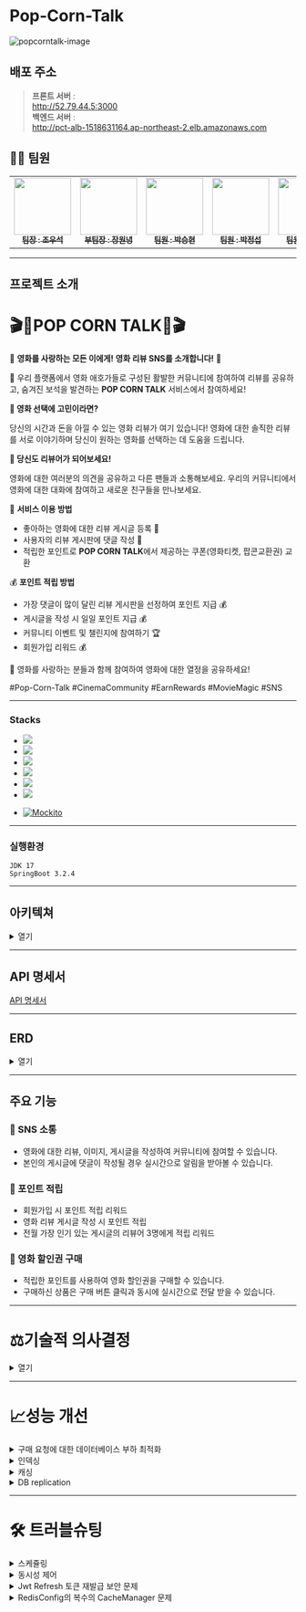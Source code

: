 # Pop-Corn-Talk

![popcorntalk-image](https://github.com/pop-corn-talk/pop-corn-talk/assets/155416976/57bf3205-848a-40ab-bb1a-af3c1f357575)



## 배포 주소


> **프론트 서버** : <br> http://52.79.44.5:3000 <br>
> **백엔드 서버** : <br> http://pct-alb-1518631164.ap-northeast-2.elb.amazonaws.com <br>


## 👩‍💻 팀원

<table>
  <tbody>
    <tr>
      <td align="center"><a href="https://github.com/wooseok50"><img src="https://avatars.githubusercontent.com/u/155416976?v=4" width="100px;" alt=""/><br /><sub><b> 팀장 : 조우석 </b></sub></a><br /></td>
      <td align="center"><a href="https://github.com/Onenyeong"><img src="https://avatars.githubusercontent.com/u/48433827?v=4" width="100px;" alt=""/><br /><sub><b> 부팀장 : 장원녕 </b></sub></a><br /></td>
      <td align="center"><a href="https://github.com/dosalpark"><img src="https://avatars.githubusercontent.com/u/154612223?v=4" width="100px;" alt=""/><br /><sub><b> 팀원 : 박승현 </b></sub></a><br /></td>
      <td align="center"><a href="https://github.com/parkjungsub"><img src="https://avatars.githubusercontent.com/u/108345184?v=4" width="100px;" alt=""/><br /><sub><b> 팀원 : 박정섭 </b></sub></a><br /></td>
      <td align="center"><a href="https://github.com/harrisbang2"><img src="https://avatars.githubusercontent.com/u/84154173?v=4" width="100px;" alt=""/><br /><sub><b> 팀원 : 방세훈 </b></sub></a><br /></td>
    </tr>
  </tbody>
</table>


---
## 프로젝트 소개

# 🎬🍿**POP CORN TALK**🍿🎬

🌟 **영화를 사랑하는 모든 이에게!** **영화 리뷰 SNS를 소개합니다!** 🌟

🎥 우리 플랫폼에서 영화 애호가들로 구성된 활발한 커뮤니티에 참여하여 리뷰를 공유하고, 숨겨진 보석을 발견하는 **POP CORN TALK** 서비스에서 참여하세요!

**🔎 영화 선택에 고민이라면?**

당신의 시간과 돈을 아낄 수 있는 영화 리뷰가 여기 있습니다! 영화에 대한 솔직한 리뷰를 서로 이야기하며 당신이 원하는 영화를 선택하는 데 도움을 드립니다.

**📝 당신도 리뷰어가 되어보세요!**

영화에 대한 여러분의 의견을 공유하고 다른 팬들과 소통해보세요. 우리의 커뮤니티에서 영화에 대한 대화에 참여하고 새로운 친구들을 만나보세요.

🌟 **서비스 이용 방법**

- 좋아하는 영화에 대한 리뷰 게시글 등록 📝
- 사용자의 리뷰 게시판에 댓글 작성 💬
- 적립한 포인트로 **POP CORN TALK**에서 제공하는 쿠폰(영화티켓, 팝콘교환권) 교환

💰 **포인트 적립 방법**

- 가장 댓글이 많이 달린 리뷰 게시판을 선정하여 포인트 지급 💰
- 게시글을 작성 시 일일 포인트 지급 💰
- 커뮤니티 이벤트 및 챌린지에 참여하기 🏆
- 회원가입 리워드 💰

🌟 영화를 사랑하는 분들과 함께 참여하여 영화에 대한 열정을 공유하세요! 

#Pop-Corn-Talk #CinemaCommunity #EarnRewards #MovieMagic #SNS

---
### Stacks 

* <img  src="https://img.shields.io/badge/git-F05032?style=for-the-badge&logo=git&logoColor=white">
* <img  src="https://img.shields.io/badge/github-181717?style=for-the-badge&logo=github&logoColor=white">
* <img src="https://img.shields.io/badge/java-007396?style=for-the-badge&logo=java&logoColor=white">
* <img src="https://img.shields.io/badge/spring-6DB33F?style=for-the-badge&logo=spring&logoColor=white">
* <img src="https://img.shields.io/badge/springboot-6DB33F?style=for-the-badge&logo=springboot&logoColor=white">
* <img src="https://img.shields.io/badge/gradle-02303A?style=for-the-badge&logo=gradle&logoColor=white">
- [![Mockito](https://img.shields.io/badge/Mockito-blue?style=for-the-badge&logo=mockito)](https://site.mockito.org/)



---
### 실행환경
```
JDK 17
SpringBoot 3.2.4
```

---
## 아키텍쳐
<details>
<summary>열기</summary>
<div markdown="1">
  <img src="https://github.com/pop-corn-talk/pop-corn-talk/assets/155416976/459b45b4-a325-4e00-be4d-87af7ba46b48.png">
</div>
</details>

---
## API 명세서
  [API 명세서](https://teamsparta.notion.site/17b7d0c1b7be44a2bf0141b6109ed30d?v=74bc6889cd284f53b7224afaa274f123)
  
---
## ERD
<details>
<summary>열기</summary>
<div markdown="1">
  <img src="https://github.com/pop-corn-talk/pop-corn-talk/assets/154612223/b60ca6d4-910c-4de8-8adb-397a7233bde9">
</div>
</details>

---
## 주요 기능 

### 🍿 SNS 소통 
- 영화에 대한 리뷰, 이미지, 게시글을 작성하여  커뮤니티에 참여할 수 있습니다.
- 본인의 게시글에 댓글이 작성될 경우 실시간으로 알림을 받아볼 수 있습니다.

### 🍿 포인트 적립
- 회원가입 시 포인트 적립 리워드
- 영화 리뷰 게시글 작성 시 포인트 적립
- 전월 가장 인기 있는 게시글의 리뷰어 3명에게 적립 리워드

### 🍿 영화 할인권 구매
- 적립한 포인트를 사용하여 영화 할인권을 구매할 수 있습니다.
- 구매하신 상품은 구매 버튼 클릭과 동시에 실시간으로 전달 받을 수 있습니다.

---
# ⚖️기술적 의사결정
<details>
<summary>열기</summary>
<div markdown="1">
  
  |**분류**|도구/기술|선택이유|
  |:---:|:---:|---|
  |CI/CD<br>자동화|Github Actions|* Jenkins, GIthub Actions를 많이 사용하며 프로젝트에서는 Github Actions 선택 <br><br> - Github와 직접적인 통합을 통해 개발 워크플로우를 간소화 <br> - 다양한 OS 환경에서의 자동화를 지원 <br> - 별도의 서버 구축 및 유지 관리가 필요 없음 <br> - Jenkins에 비해 초기 설정 및 워크플로우 구성 필요치않아 개발 효율성을 증가|
  |배포|ECR/ECS|- 현재 인프라는 AWS 사용 중빠른 MVP 구현 위해 개발효율성 비교 <br> - Fagate 이용해 서버리스로 Container 실행할 수 있다는 점<br> - 무중단 배포, 오토스케일링 지원하는 점에서 ECR-ECS 도입|
  |실시간 통신|SSE|*  다양한 통신 방법 중(polling, websocket, sse) 클라이언트가 서버와 크게 통신할 필요 없이 서버에서 실시간으로 업데이트된 데이터만 클라이언트로 전달하는 서비스 목적에  SSE 통신이 적합 <br><br> - 단일 연결 설정을 통해 서버 측 데이터 변화를 클라이언트클라이언트로  실시간으로 전송 <br> - 사용자 포인트 축적 및 제품 구매와 같은 이벤트에 대한 실시간 알림에 사용|
  |캐싱 &<br>데이터 관리|Redis|* 데이터를 메모리에 저장하여 매우 빠른 데이터 접근 성능으로 선택 <br><br> - 동일쿼리의 DB 부하 방지싱글쓰레드 이용해 재고 동시성 관리<br> - 해시 구조를 통한 메모리 효율성과 네트워크 오버헤드 감소를 통해 성능 개선 <br> - 리프레쉬 토큰 저장소로서 보안성 향상에도 적합|
  |로깅|Log4j2|* LogBack에 비해 Log4j2가 더 많은 성능을 제공하고 더 복잡한 로깅 요구 사항을 처리하는 데 적합하다고 판단 <br> - 멀티스레드 환경에서 Logback 로깅 보다 빠른 처리 속도를 보장 <br> - 많은 문서화&활성화된 커뮤니티 로 문제가 발생했을 때 지원을 받을 수 있다.|

</div>
</details>

---
# 📈성능 개선

<details>
<summary>구매 요청에 대한 데이터베이스 부하 최적화</summary>
<div markdown="1">       

- 재고 관리를 위한 Redis 적용
    - 인메모리 데이터 구조 저장소인 Redis를 활용하여 제품 수량을 관리
    - 구매 요청이 있을 때마다 데이터베이스를 즉시 업데이트하지 않고, Redis에서 상품 재고를 관리하여 상품의 수량 감소
    - Redis의 제품 수량이 0에 도달하여 제품이 품절되었음을 나타내는 경우에만 데이터베이스에 쓰는 메커니즘 구현
    
    상품을 DB에 등록하는 과정에서 **hashOperations.put**() 메서드로 redis의 해시 맵에 데이터 추가
    
    ```java
    @Override
    @Transactional
    public void createProduct(ProductCreateRequestDto productCreateRequestDto,
        Long userId) {
        userService.validateAdminUser(userId);
        Product product = Product.createOf(productCreateRequestDto);
        Product saveProduct = productRepository.save(product);
    
        hashOperations.put(HASH_KEY, String.valueOf(saveProduct.getId()),
            String.valueOf(saveProduct.getAmount()));
    }
    ```
    
    ![image](https://github.com/pop-corn-talk/pop-corn-talk/assets/154612223/d0becc3b-5029-48b7-84a4-7847dd5a2e8a)

    
    Redis에 상품 id 와 상품 수량을 등록
    
    구매 요청이 들어오면 아래 메서드가 수행되어, redis의 상품 수량 차감
    
    이후 redis의 상품 수량이 0이 되면 데이터를 삭제하고, 연동된 DB의 상품 수량을 초기화 후 판매완료 상태로 업데이트
    
    ```java
    // 상품 수량 차감 메서드
    private void deductProductAmount(Product product) {
    
      if (!hashOperations.hasKey(HASH_KEY, String.valueOf(product.getId()))) {
          throw new IllegalArgumentException("재고가 소진되었습니다.");
      }
    
      long incrementCount = hashOperations.increment(HASH_KEY,
          String.valueOf(product.getId()), -1);
    
      if (incrementCount == 0) {
          hashOperations.delete(HASH_KEY, String.valueOf(product.getId()));
          product.updateAmount(0);
          product.softDelete();
      }
    }
    ```
    
    Redis에서 상품 재고를 관리하기 때문에 기존 데이터베이스 보다 처리 속도가 빠르고, 데이터베이스 쓰기를 연기함으로써 데이터베이스 트랜잭션 수를 최소화하여 데이터베이스 서버의 부담 완화
  
</div>
</details>

<details>
<summary>인덱싱</summary>
<div markdown="1">       

- 검색기능 중 비중이 높은 게시물 이름으로 조회 할 때의 속도개선 필요성

**-> 인덱스를 이용한 쿼리 최적화**

- [Test]
    - **[테스트 조건]**
        - **100명의 사용자가 1초에 10번 접속**
        - **게시물 100,000 개 등록**
            
            ![image](https://github.com/pop-corn-talk/pop-corn-talk/assets/154612223/83e1f9bb-4949-4c8f-8093-b5a083332daf)

            ![image](https://github.com/pop-corn-talk/pop-corn-talk/assets/154612223/dfb6e7e7-6cf2-499f-8017-42fce9ff4e61)
            
            ![image](https://github.com/pop-corn-talk/pop-corn-talk/assets/154612223/f52d9ba4-bd42-482e-a6a9-b326633e8553)

            
        - 적용 전 -> Post_createdAt 적용 후 :  33.2/s => 259.1/s   **7.8 배 TPS 향상**

</div>
</details>

<details>
<summary>캐싱</summary>
<div markdown="1">       


- 필수적으로 수행되거나, 이용자의 접근이 많아서 DB에 잦은 조회가 발생

**-> Redis Cache 적용**

- [Test]
    - **[테스트 조건]**
    - **100명의 사용자가 1초에 10번 접속하는 상황**
        
        ![image](https://github.com/pop-corn-talk/pop-corn-talk/assets/154612223/14ba75a0-c60c-4192-ba8e-99fd6d88ad81)
        
        ![image](https://github.com/pop-corn-talk/pop-corn-talk/assets/154612223/418a3dcb-5b1f-44c7-801a-f059a97a5c94)

        
    - **DB에 조회 쿼리 최초 1회 발생,**  **DB 부하↓**
    - **캐시에 등록되기 때문에 TPS는 큰 의미 X**
    
    - **그라파나 적용으로 System Cpu 사용량 측정**
    
        ![image](https://github.com/pop-corn-talk/pop-corn-talk/assets/154612223/4f5cde97-9de6-4621-a319-2469f659ab86)
    
    - 적용 전: System CPU 사용량 0.291
    - 적용 후: System CPU 사용량 0.236
    - 적용 전 -> 적용 후 :  0.291 => 0.236   **19.1% 리소스 절약**
  
</div>
</details>
 
<details>
<summary>DB replication</summary>
<div markdown="1">       

- 웹사이트의 읽기와 쓰기 비중은 읽기 비중이 높음
- 따라서 복잡한 로직이 다수 수행될 경우 뒤의 읽기, 쓰기 작업의 처리속도 지연 발생

**-> DB Replication 적용**

- [Test]
    
    **[테스트 조건]**
    
    - 100명의 사용자가 1초에 10번 접속하는 상황
    - Get요청은 100,000건의 데이터 중 10개의 특정한 데이터를 조회
    
    ![image](https://github.com/pop-corn-talk/pop-corn-talk/assets/154612223/37f207e6-cf8d-4f02-ae55-41b6934e7dfc)

    ![image](https://github.com/pop-corn-talk/pop-corn-talk/assets/154612223/bb61b80b-a9b7-4d34-9b3a-31f6911b79db)
    
    - 읽기 :  21.8/s => 29.7/s   **36.2% TPS 향상**
    - 쓰기 :  23.0/s => 28.6/s   **24.3% TPS 향상**(post, post2의 평균값으로 계산)
    - 합계 :  63.7/s => 83.3/s   **30.7% TPS 향상**

</div>
</details>

---
# 🛠 트러블슈팅
<details>
<summary>스케쥴링</summary>
<div markdown="1">       

- [문제 상황 & 원인]
    - 특정 조건에 의해 자동으로 포인트를 지급하는 메서드 수행과정
    - @Scheduler 통해 구현한 메서드로 단일 서버 환경에서 정상 동작
    - 하지만 배포 후 멀티 서버 환경에서는 해당 메소드가 서버의 수 만큼 동작하여 리소스 낭비 + 포인트 추가 지급 문제 발생

- [해결 과정]
    - 하나의 서버에서 만 실행되어야 하기에 Spring batch, AWS Lambda를 이용하여 지정된 시간에 스케쥴링을 실행할 수 있다고 판단
    - Spring batch는 스케쥴링 기능은 있지만 대용량 데이터 자동화 처리에서 사용하기 위해 나왔으며, 별도의 서버를 설치 및 구성해야 한다는 점에서 AWS에서 제공하는 서버리스 서비스인 Lambda와 EventBridge를 이용하여 스케쥴링을 구현
        
        ![image](https://github.com/pop-corn-talk/pop-corn-talk/assets/154612223/30d7ad15-7f0c-48e0-acf2-41be167b0652)
        
    - Lambda에 실행 할 Http 메소드를 기재하고 원하는 시간에 EventBridge에서 이벤트를 발생시켜서 Lambda가 실행되도록 설정

</div>
</details>

<details>
<summary>동시성 제어</summary>
<div markdown="1">       

- [문제 상황 1]
    - 상품을 교환하는 로직에서 구매 수량보다 상품의 수량이 적게 차감되는 동시성 문제 발생
    
    [원인]
    
    - 별도의 락이 설정되어 있지 않아서 다수의 이용자가 상품을 구매 할 때 동시에 구매하게 되서 수량이 정상적으로 차감되지 않는 문제
    
    [해결 과정]
    
    - 싱글쓰레드로 동작하는 Redis의 특성을 이용, hashTable을 통한 상품재고 관리 및 동시성 제어
        
        ![image](https://github.com/pop-corn-talk/pop-corn-talk/assets/154612223/42a933bb-625c-4003-a193-a95c43413045)
        
- [문제 상황 2]
    - 관리자가 상품의 정보를 수정 및 삭제 하는 과정에서 유저의 상품 구매 요청이 성공하는 상황 발생
    
    [해결 과정] 
    
    - Redis의 Redisson 라이브러리를 사용하여 pub/sub 방식의 분산락 구현
    
    ```java
    // DistributedLockAop.java
    @Aspect
    @Component
    @Slf4j(topic = "DistributedLock 설정")
    @AllArgsConstructor
    public class DistributedLockAop {
    
        private final RedissonClient redissonClient;
        private final AopForTransaction aopForTransaction;
    
        @Around("@annotation(com.popcorntalk.global.annotation.DistributedLock)")
        public Object lock(ProceedingJoinPoint joinPoint) throws Throwable {
            MethodSignature signature = (MethodSignature) joinPoint.getSignature();
            Method method = signature.getMethod();
            DistributedLock distributedLock = method.getAnnotation(DistributedLock.class);
    
            String baseKey = distributedLock.lockName();
            String dynamicKey = generateDynamicKey(signature.getParameterNames(), joinPoint.getArgs(),
                distributedLock.identifier());
            String key = baseKey + " : " + dynamicKey;
            RLock lock = redissonClient.getFairLock(key);
    
            log.info("{} - 락 획득 시도", key);
            try {
                boolean lockAcquired = lock.tryLock(distributedLock.waitTime(),
                    distributedLock.leaseTime(), distributedLock.timeUnit());
                if (!lockAcquired) {
                    log.info("{} - 락 획득 실패", key);
                    throw new IllegalArgumentException(key + " - RLock 획득 실패");
                }
    
                log.info("{} - 락 획득 성공", key);
                return aopForTransaction.proceed(joinPoint);
            } finally {
                try {
                    if (lock.isHeldByCurrentThread()) {
                        lock.unlock();
                    }
                    log.info("{} - 락 반납", key);
                } catch (IllegalMonitorStateException e) {
                    log.info(e + baseKey + dynamicKey);
                }
            }
        }
    
    ```
    
    - 상품의 수정, 삭제 , 구매 중 다른 유저가 상품에 접근 할 수 없도록 상품의 ID로 분산락 적용
    - 설정 중 코드의 중복이 발생하여서 커스텀 어노테이션 생성하여 코드의 중복 최소화
    
    ```java
    	// ExchangeServiceImpl.java, 상품 구매 로직 메서드
    	@Override
      @DistributedLock(lockName = "product", identifier = "productId", waitTime = 60, leaseTime = 4)
      public void createExchange(Long userId, Long productId) {
    
          Product product = productService.getProduct(productId);
    
          pointService.checkUserPoint(userId, product.getPrice());
    
          productAmount(product);
    
          pointService.deductPointForPurchase(userId, product.getPrice());
    
          Exchange exchange = Exchange.createOf(userId, product.getId(), product.getVoucherImage());
          exchangeRepository.save(exchange);
    
          notificationService.notifyPurchase(userId, ADMIN_EMAIL, product.getVoucherImage());
      }
    ```

</div>
</details>
    
<details>
<summary>Jwt Refresh  토큰 재발급 보안 문제</summary>
<div markdown="1">     
  
- [문제 상황]
    - 토큰을 조작 해서 새로운 토큰을 발급 받을 수 있는 문제
    - 만료된 이전 Access Token을 통해서 토큰을 재발급 받을 수 있음
- [원인]
    - 토큰을 재발급 할 때 유저 가 동일 한지만 검증 함
- [해결 방법]
    - refresh 토큰이 저장되어 있는 cache 에 가장 최근에 발급한 Access 토큰을 포함 시켜서 새로운 토큰 발급 요청 시 로그인 할 때 전달한 Access 토큰 까지 검증
    
    ![image](https://github.com/pop-corn-talk/pop-corn-talk/assets/154612223/839a0817-a569-4b29-97f5-5bfc4e315939)

</div>
</details>

<details>
<summary>RedisConfig의 복수의 CacheManager 문제</summary>
<div markdown="1">       

- [문제 상황]
    - 프로젝트를 실행중 아래의 Exception 발생
    
    ```java
    No CacheResolver specified, and no unique bean of type CacheManager found. 
    Mark one as primary or declare a specific CacheManager to use. excetion
    ```
    
- [원인]
    
    설정이 다른 서비스를 위해 RedisConfig에 추가로 CacheManager를 생성
    다수의 CacheManager가 프로젝트 실행시에 올라와서 발생한 문제
    
    ```java
    // CacheAspectSupport.class
    @Override
    public void afterSingletonsInstantiated() {
    	if (getCacheResolver() == null) {
    		// Lazily initialize cache resolver via default cache manager
    		Assert.state(this.beanFactory != null, "CacheResolver or BeanFactory must be set on cache aspect");
    		try {
    			setCacheManager(this.beanFactory.getBean(CacheManager.class));
    		}
    		catch (NoUniqueBeanDefinitionException ex) {
    			throw new IllegalStateException("No CacheResolver specified, and no unique bean of type " +
    					"CacheManager found. Mark one as primary or declare a specific CacheManager to use.", ex);
    		}
    		catch (NoSuchBeanDefinitionException ex) {
    			throw new IllegalStateException("No CacheResolver specified, and no bean of type CacheManager found. " +
    					"Register a CacheManager bean or remove the @EnableCaching annotation from your configuration.", ex);
    		}
    	}
    	this.initialized = true;
    	}
    ```
    
- [해결 과정]
    - CacheManager중 하나를 Primary로 등록해주어야 하며 하나의 CacheManager에 @Primary 어노테이션 붙혀서 기본 CacheManager 값을 지정하여  조치 완료
    
    ```java
        @Bean(name = "cacheManager")
        @Primary
        public CacheManager cacheManager() {
            RedisCacheManager.RedisCacheManagerBuilder builder =
                RedisCacheManager.RedisCacheManagerBuilder.fromConnectionFactory(
                    redisConnectionFactory());
    
            RedisCacheConfiguration configuration = RedisCacheConfiguration.defaultCacheConfig()
                .serializeValuesWith(
                    RedisSerializationContext.SerializationPair.fromSerializer(
                        new GenericJackson2JsonRedisSerializer())) // Value Serializer 변경
                .disableCachingNullValues()
                .entryTtl(Duration.ofMinutes(10L));
    
            builder.cacheDefaults(configuration);
    
            return builder.build();
        }
    ```
    
</div>
</details> 
